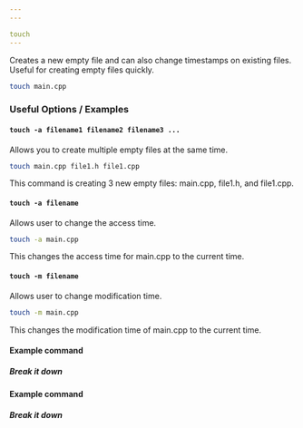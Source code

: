 ```yaml
---
---

touch
---
```

Creates a new empty file and can also change timestamps on existing files. Useful for creating empty files quickly.
<!-- one line explanation would go here -->

<!-- minimal example -->
~~~ bash
touch main.cpp
~~~

<!--more-->

### Useful Options / Examples 

#### `touch -a filename1 filename2 filename3 ...`

Allows you to create multiple empty files at the same time.

~~~ bash
touch main.cpp file1.h file1.cpp
~~~
This command is creating 3 new empty files: main.cpp, file1.h, and file1.cpp.

#### `touch -a filename`

Allows user to change the access time.

~~~ bash
touch -a main.cpp
~~~
This changes the access time for main.cpp to the current time. 

#### `touch -m filename`

Allows user to change modification time.

~~~ bash
touch -m main.cpp
~~~ 
This changes the modification time of main.cpp to the current time.

#### Example command

##### Break it down

#### Example command

##### Break it down
